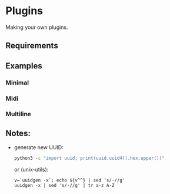 # Plugins

Making your own plugins.

## Requirements

## Examples

### Minimal

### Midi

### Multiline

## Notes:

- generate new UUID:
  ```bash
  python3 -c "import uuid; print(uuid.uuid4().hex.upper())"
  ```
  or (unix-utils):
  ```
  v=`uuidgen -x`; echo ${v^^} | sed 's/-//g'
  uuidgen -x | sed 's/-//g' | tr a-z A-Z
  ```
